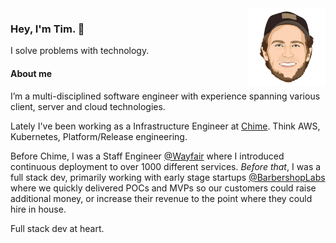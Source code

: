 <img alt="Tim Chepeleff"  align="right" src="https://github.com/timchepeleff/timchepeleff/blob/master/5407406.jpeg" width="124">

### Hey, I'm Tim. 👋 

I solve problems with technology. 


#### About me

I’m a multi-disciplined software engineer with experience spanning various client, server and cloud technologies. 

Lately I've been working as a Infrastructure Engineer at [Chime](https://www.chime.com/). Think AWS, Kubernetes, Platform/Release engineering.  

Before Chime, I was a Staff Engineer [@Wayfair](https://tech.wayfair.com/) where I introduced continuous deployment to over 1000 different services. _Before that_, I was a full stack dev, primarily working with early stage startups [@BarbershopLabs](http://barbershoplabs.com/) where we quickly delivered POCs and MVPs so our customers could raise additional money, or increase their revenue to the point where they could hire in house.  

Full stack dev at heart.
